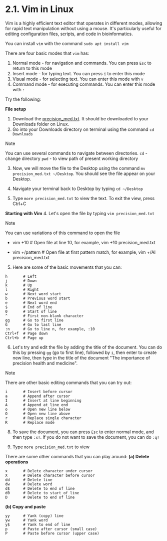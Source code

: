 # 2.1. Vim in Linux

Vim is a highly efficient text editor that operates in different modes, allowing for rapid text manipulation without using a mouse. It's particularly useful for editing configuration files, scripts, and code in bioinformatics.

You can install `vim` with the command `sudo apt install vim`

There are four basic modes that `vim` has:
1. Normal mode - for navigation and commands. You can press `Esc` to return to this mode
2. Insert mode - for typing text. You can press `i` to enter this mode
3. Visual mode - for selecting text. You can enter this mode with `v`
4. Command mode - for executing commands. You can enter this mode with `:`

Try the following:

**File setup**
1. Download the [precision_med.txt](https://github.com/xchee-01/7_Fundamentals-of-Linux/blob/main/Files/precision_med.txt). It should be downloaded to your Downloads folder on Linux.
2. Go into your Downloads directory on terminal using the command `cd Downloads`

> [!NOTE]
> You can use several commands to navigate between directories.
> `cd` - change directory
> `pwd` - to view path of present working directory

3. Now, we will move the file to the Desktop using the command `mv precision_med.txt ~/Desktop`. You should see the file appear on your Desktop.

4. Navigate your terminal back to Desktop by typing `cd ~/Desktop`
   
5. Type `more precision_med.txt` to view the text. To exit the view, press Ctrl+C 

**Starting with Vim**
4. Let's open the file by typing `vim precision_med.txt`

> [!NOTE]
> You can use variations of this command to open the file
> 
> - vim +10 <filename>      # Open file at line 10, for example, vim +10 precision_med.txt
> 
> - vim +/pattern <filename>    # Open file at first pattern match, for example, vim +/AI precision_med.txt

5. Here are some of the basic movements that you can:
   
```
h       # Left
j       # Down
k       # Up
l       # Right
w       # Next word start
b       # Previous word start
e       # Next word end
$       # End of line
0       # Start of line
^       # First non-blank character
gg      # Go to first line
G       # Go to last line
:n      # Go to line n, for example, :10 
Ctrl+f  # Page down
Ctrl+b  # Page up
```

6. Let's try and edit the file by adding the title of the document. You can do this by pressing `gg` (go to first line), followed by `i`, then enter to create new line, then type in the title of the document "The importance of precision health and medicine".

> [!NOTE]
> There are other basic editing commands that you can try out:
>
> ```
> i       # Insert before cursor
> a       # Append after cursor
> I       # Insert at line beginning
> A       # Append at line end
> o       # Open new line below
> O       # Open new line above
> r       # Replace single character
> R       # Replace mode
> ```

8. To save the document, you can press `Esc` to enter normal mode, and then type `:x!`. If you do not want to save the document, you can do `:q!`

9. Type `more precision_med.txt` to view

There are some other commands that you can play around:
**(a) Delete operations**

```
x       # Delete character under cursor
X       # Delete character before cursor
dd      # Delete line
dw      # Delete word
d$      # Delete to end of line
d0      # Delete to start of line
D       # Delete to end of line
```

**(b) Copy and paste**

```
yy      # Yank (copy) line
yw      # Yank word
y$      # Yank to end of line
p       # Paste after cursor (small case)
P       # Paste before cursor (upper case)
```


